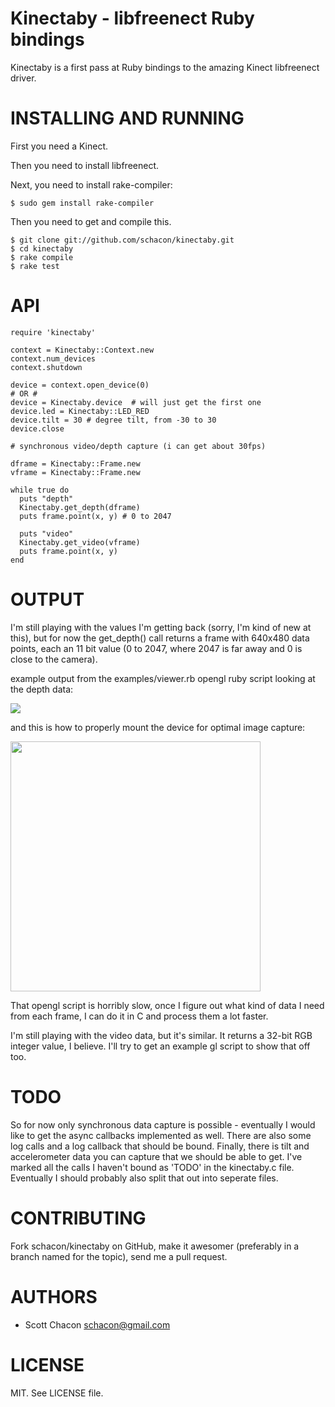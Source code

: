 Kinectaby - libfreenect Ruby bindings
=====================================

Kinectaby is a first pass at Ruby bindings to the amazing Kinect libfreenect
driver.

INSTALLING AND RUNNING
========================

First you need a Kinect.

Then you need to install libfreenect.

Next, you need to install rake-compiler:

    $ sudo gem install rake-compiler

Then you need to get and compile this.

    $ git clone git://github.com/schacon/kinectaby.git
    $ cd kinectaby
    $ rake compile
    $ rake test

API 
==============

    require 'kinectaby'

    context = Kinectaby::Context.new
    context.num_devices
    context.shutdown

    device = context.open_device(0)
    # OR #
    device = Kinectaby.device  # will just get the first one
    device.led = Kinectaby::LED_RED
    device.tilt = 30 # degree tilt, from -30 to 30
    device.close

    # synchronous video/depth capture (i can get about 30fps)

    dframe = Kinectaby::Frame.new
    vframe = Kinectaby::Frame.new

    while true do
      puts "depth"
      Kinectaby.get_depth(dframe)
      puts frame.point(x, y) # 0 to 2047

      puts "video"
      Kinectaby.get_video(vframe)
      puts frame.point(x, y)
    end

OUTPUT
==============

I'm still playing with the values I'm getting back (sorry, I'm kind of new at this), 
but for now the get_depth() call returns a frame with 640x480 data points, each an
11 bit value (0 to 2047, where 2047 is far away and 0 is close to the camera).

example output from the examples/viewer.rb opengl ruby script looking at the depth data:

<img src="https://img.skitch.com/20101222-ctrtp9ihkyt19rpxygpqrsh98f.jpg">

and this is how to properly mount the device for optimal image capture:

<img width="400px" src="https://img.skitch.com/20101222-csk8jrt3appq2refxtnk3trc6u.jpg">

That opengl script is horribly slow, once I figure out what kind of data I need from each
frame, I can do it in C and process them a lot faster.

I'm still playing with the video data, but it's similar.  It returns a 32-bit RGB integer
value, I believe.  I'll try to get an example gl script to show that off too.

TODO
==============

So for now only synchronous data capture is possible - eventually I would like to get the
async callbacks implemented as well.  There are also some log calls and a log callback 
that should be bound.  Finally, there is tilt and accelerometer data you can capture that
we should be able to get.  I've marked all the calls I haven't bound as 'TODO' in the 
kinectaby.c file.  Eventually I should probably also split that out into seperate files.

CONTRIBUTING
==============

Fork schacon/kinectaby on GitHub, make it awesomer (preferably in a branch named
for the topic), send me a pull request.

AUTHORS 
==============

* Scott Chacon <schacon@gmail.com>

LICENSE
==============

MIT.  See LICENSE file.

